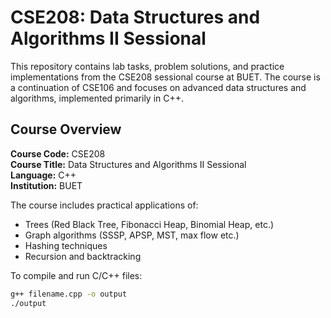 # CSE208: Data Structures and Algorithms II Sessional

This repository contains lab tasks, problem solutions, and practice implementations from the CSE208 sessional course at BUET. The course is a continuation of CSE106 and focuses on advanced data structures and algorithms, implemented primarily in C++.

## Course Overview

**Course Code:** CSE208  
**Course Title:** Data Structures and Algorithms II Sessional  
**Language:** C++  
**Institution:** BUET

The course includes practical applications of:


- Trees (Red Black Tree, Fibonacci Heap, Binomial Heap, etc.)
- Graph algorithms (SSSP, APSP, MST, max flow etc.)
- Hashing techniques
- Recursion and backtracking

To compile and run C/C++ files:

```bash
g++ filename.cpp -o output
./output
